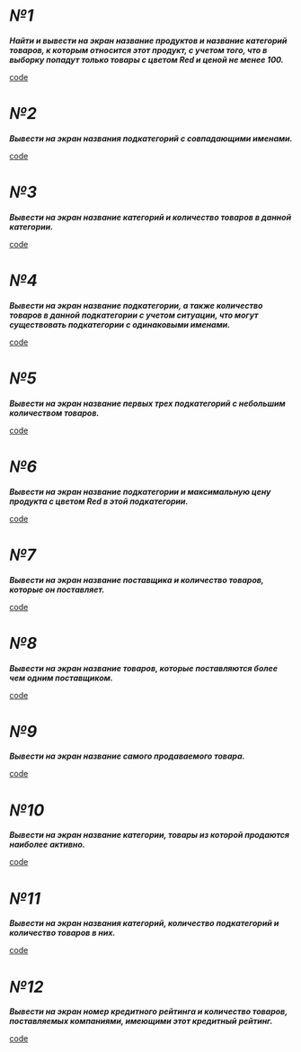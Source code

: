 # ***№1***

***Найти и вывести на экран название продуктов и название категорий товаров, к
которым относится этот продукт, с учетом того, что в выборку попадут только
товары с цветом Red и ценой не менее 100.***

[code](https://github.com/DmitryVasilkovW/ITMO-database-labs/blob/main/Lab3/Task1.sql)

# ***№2***

***Вывести на экран названия подкатегорий с совпадающими именами.***

[code](https://github.com/DmitryVasilkovW/ITMO-database-labs/blob/main/Lab3/Task2.sql)

# ***№3***

***Вывести на экран название категорий и количество товаров в данной
категории.***

[code](https://github.com/DmitryVasilkovW/ITMO-database-labs/blob/main/Lab3/Task3.sql)

# ***№4***

***Вывести на экран название подкатегории, а также количество товаров в данной
подкатегории с учетом ситуации, что могут существовать подкатегории с
одинаковыми именами.***

[code](https://github.com/DmitryVasilkovW/ITMO-database-labs/blob/main/Lab3/Task4.sql)

# ***№5***

***Вывести на экран название первых трех подкатегорий с небольшим количеством товаров.***

[code](https://github.com/DmitryVasilkovW/ITMO-database-labs/blob/main/Lab3/Task5.sql)

# ***№6***

***Вывести на экран название подкатегории и максимальную цену продукта с
цветом Red в этой подкатегории.***

[code](https://github.com/DmitryVasilkovW/ITMO-database-labs/blob/main/Lab3/Task6.sql)

# ***№7***

***Вывести на экран название поставщика и количество товаров, которые он
поставляет.***

[code](https://github.com/DmitryVasilkovW/ITMO-database-labs/blob/main/Lab3/Task7.sql)

# ***№8***

***Вывести на экран название товаров, которые поставляются более чем одним
поставщиком.***

[code](https://github.com/DmitryVasilkovW/ITMO-database-labs/blob/main/Lab3/Task8.sql)

# ***№9***

***Вывести на экран название самого продаваемого товара.***

[code](https://github.com/DmitryVasilkovW/ITMO-database-labs/blob/main/Lab3/Task9.sql)

# ***№10***

***Вывести на экран название категории, товары из которой продаются наиболее
активно.***

[code](https://github.com/DmitryVasilkovW/ITMO-database-labs/blob/main/Lab3/Task10.sql)

# ***№11***

***Вывести на экран названия категорий, количество подкатегорий и количество товаров в них.***

[code](https://github.com/DmitryVasilkovW/ITMO-database-labs/blob/main/Lab3/Task11.sql)

# ***№12***

***Вывести на экран номер кредитного рейтинга и количество товаров,
поставляемых компаниями, имеющими этот кредитный рейтинг.***

[code](https://github.com/DmitryVasilkovW/ITMO-database-labs/blob/main/Lab3/Task12.sql)
